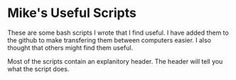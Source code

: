 Mike's Useful Scripts
=====================

These are some bash scripts I wrote that I find useful. I have added
them to the github to make transfering them between computers easier.
I also thought that others might find them useful.

Most of the scripts contain an explanitory header. The header will tell
you what the script does.
